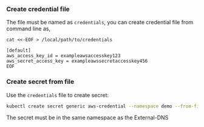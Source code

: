 ### Create credential file
The file must be named as `credentials`, you can create credential file from command line as,
```
cat <<-EOF > /local/path/to/credentials

[default]
aws_access_key_id = exampleawsaccesskey123
aws_secret_access_key = exampleawssecretaccesskey456
EOF
```

### Create secret from file
Use the `credentials` file to create secret:
```bash
kubectl create secret generic aws-credential --namespace demo --from-file /local/path/to/credentials
```

The secret must be in the same namespace as the External-DNS